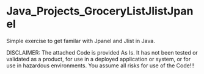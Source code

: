 # Java_Projects_GroceryListJlistJpanel
Simple exercise to get familar with Jpanel and Jlist in Java.


DISCLAIMER: The attached Code is provided As Is. It has not been tested or validated as a product, 
for use in a deployed application or system, or for use in hazardous environments. 
You assume all risks for use of the Code!!!
